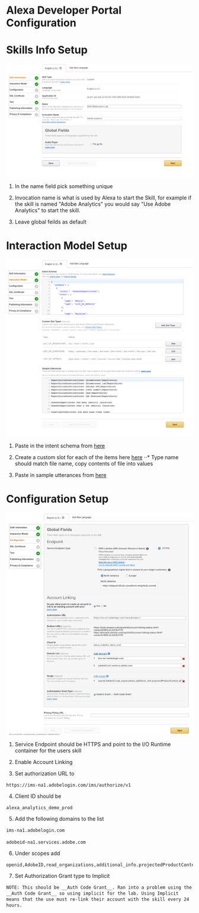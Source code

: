 # Alexa Developer Portal Configuration

# Skills Info Setup
![Skills Info](./readmeAssets/skills_info.png?raw=true )

1. In the name field pick something unique

2. Invocation name is what is used by Alexa to start the Skill, for example if the skill is named "Adobe Analytics" you would say "Use Adobe Analytics" to start the skill.

3. Leave global feilds as default


# Interaction Model Setup
![Interaction Model Setup](./readmeAssets/interaction_model.png?raw=true )

1. Paste in the intent schema from [here](./IntentSchema.json)

2. Create a custom slot for each of the items here [here](./customSlotTypes)
⋅⋅* Type name should match file name, copy contents of file into values

1. Paste in sample utterances from [here](./SampleUtterances.txt)

# Configuration Setup
![Configuration](./readmeAssets/configuration.png?raw=true )

1. Service Endpoint should be HTTPS and point to the I/O Runtime container for the users skill

2. Enable Account Linking

3. Set authorization URL to 
```
https://ims-na1.adobelogin.com/ims/authorize/v1
```

4. Client ID should be 
```
alexa_analytics_demo_prod
```

5. Add the following domains to the list
```
ims-na1.adobelogin.com

adobeid-na1.services.adobe.com
```

6. Under scopes add
```
openid,AdobeID,read_organizations,additional_info.projectedProductContext,additional_info.job_function,session
```

7. Set Authorization Grant type to Implicit
```
NOTE: This should be __Auth Code Grant__. Ran into a problem using the __Auth Code Grant__ so using implicit for the lab. Using Implicit means that the use must re-link their account with the skill every 24 hours.
```
